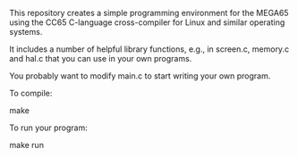 This repository creates a simple programming environment for the MEGA65
using the CC65 C-language cross-compiler for Linux and similar operating
systems.

It includes a number of helpful library functions, e.g., in screen.c, memory.c
and hal.c that you can use in your own programs.

You probably want to modify main.c to start writing your own program.

To compile:

make

To run your program:

make run
